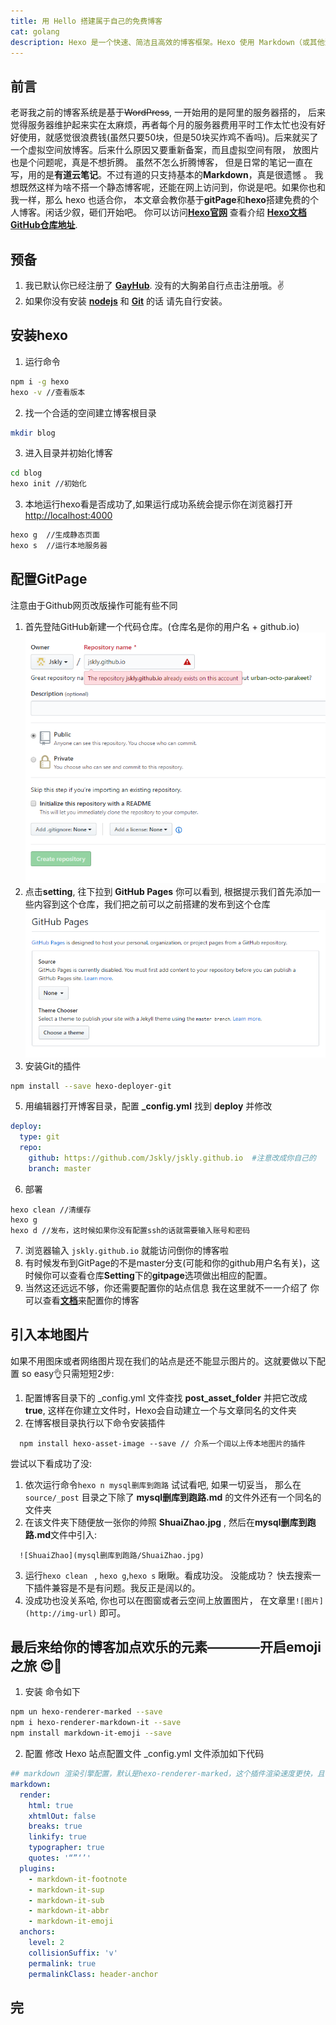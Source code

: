```yaml
---
title: 用 Hello 搭建属于自己的免费博客
cat: golang
description: Hexo 是一个快速、简洁且高效的博客框架。Hexo 使用 Markdown（或其他渲染引擎）解析文章，在几秒内，即可利用靓丽的主题生成静态网页。本文是关于 hexo + gitpage 静态博客的搭建，还有一些插件的使用。程序员怎么能没有自己博客呢！
---
```


## 前言
老哥我之前的博客系统是基于~~WordPress~~, 一开始用的是阿里的服务器搭的， 后来觉得服务器维护起来实在太麻烦，再者每个月的服务器费用平时工作太忙也没有好好使用，就感觉很浪费钱(虽然只要50块，但是50块买炸鸡不香吗)。后来就买了一个虚拟空间放博客。后来什么原因又要重新备案，而且虚拟空间有限， 放图片也是个问题呢，真是不想折腾。
虽然不怎么折腾博客， 但是日常的笔记一直在写，用的是**有道云笔记**。不过有道的只支持基本的**Markdown**，真是很遗憾 。
我想既然这样为啥不搭一个静态博客呢，还能在网上访问到，你说是吧。如果你也和我一样，那么 hexo 也适合你， 本文章会教你基于**gitPage**和**hexo**搭建免费的个人博客。闲话少叙，砸们开始吧。
你可以访问[**Hexo官网**](https://hexo.io/) 查看介绍     [**Hexo文档**](https://hexo.io/docs/)  [**GitHub仓库地址**](https://github.com/hexojs/hexo/issues).
## 预备
1. 我已默认你已经注册了 [**GayHub**](https://github.com). 没有的大胸弟自行点击注册哦。:v:
2. 如果你没有安装 [**nodejs**](http://nodejs.cn/) 和 [**Git**](https://git-scm.com/) 的话 请先自行安装。
## 安装hexo
1. 运行命令
```bash
npm i -g hexo
hexo -v //查看版本
```
2. 找一个合适的空间建立博客根目录
```bash
mkdir blog 
```
3. 进入目录并初始化博客
```bash
cd blog
hexo init //初始化
```
3. 本地运行hexo看是否成功了,如果运行成功系统会提示你在浏览器打开 [http://localhost:4000](http://localhost:4000)
```bash
hexo g  //生成静态页面
hexo s  //运行本地服务器
```

## 配置GitPage
注意由于Github网页改版操作可能有些不同
1. 首先登陆GitHub新建一个代码仓库。(仓库名是你的用户名 + github.io)
![new-blog](hello-world/new-blog.jpg)
3. 点击**setting**, 往下拉到 **GitHub Pages** 你可以看到, 根据提示我们首先添加一些内容到这个仓库，我们把之前可以之前搭建的发布到这个仓库
![git-page](hello-world/git-page.jpg)
4. 安装Git的插件
```bash
npm install --save hexo-deployer-git
```
5. 用编辑器打开博客目录，配置 **_config.yml** 找到 **deploy** 并修改
```yml
deploy:
  type: git
  repo: 
    github: https://github.com/Jskly/jskly.github.io  #注意改成你自己的
    branch: master
```
6. 部署
```
hexo clean //清缓存
hexo g 
hexo d //发布，这时候如果你没有配置ssh的话就需要输入账号和密码
```
7. 浏览器输入 `jskly.github.io` 就能访问倒你的博客啦
8. 有时候发布到GitPage的不是master分支(可能和你的github用户名有关)，这时候你可以查看仓库**Setting**下的**gitpage**选项做出相应的配置。
9. 当然这还远远不够，你还需要配置你的站点信息 我在这里就不一一介绍了 你可以查看[**文档**](https://hexo.io/zh-cn/docs/configuration)来配置你的博客

## 引入本地图片
如果不用图床或者网络图片现在我们的站点是还不能显示图片的。这就要做以下配置
so easy👌只需短短2步:
1. 配置博客目录下的 _config.yml 文件查找 **post_asset_folder** 并把它改成**true**, 这样在你建立文件时，Hexo会自动建立一个与文章同名的文件夹
2. 在博客根目录执行以下命令安装插件
```
  npm install hexo-asset-image --save // 介系一个阔以上传本地图片的插件
```
尝试以下看成功了没:
1. 依次运行命令`hexo n mysql删库到跑路` 试试看吧, 如果一切妥当， 那么在 `source/_post` 目录之下除了 **mysql删库到跑路.md** 的文件外还有一个同名的文件夹
2. 在该文件夹下随便放一张你的帅照 **ShuaiZhao.jpg** , 然后在**mysql删库到跑路.md**文件中引入:
```
  ![ShuaiZhao](mysql删库到跑路/ShuaiZhao.jpg)
```
3. 运行`hexo clean ` , `hexo g`,`hexo s` 瞅瞅。看成功没。 没能成功？ 快去搜索一下插件兼容是不是有问题。我反正是阔以的。   
4. 没成功也没关系哈, 你也可以在图窗或者云空间上放置图片， 在文章里`![图片](http://img-url)` 即可。


## 最后来给你的博客加点欢乐的元素————开启emoji之旅 😍🤣

1. 安装
命令如下
```bash
npm un hexo-renderer-marked --save
npm i hexo-renderer-markdown-it --save
npm install markdown-it-emoji --save
```
2. 配置
修改 Hexo 站点配置文件 _config.yml 文件添加如下代码

```yml
## markdown 渲染引擎配置，默认是hexo-renderer-marked，这个插件渲染速度更快，且有新特性
markdown:
  render:
    html: true
    xhtmlOut: false
    breaks: true
    linkify: true
    typographer: true
    quotes: '“”‘’'
  plugins:
    - markdown-it-footnote
    - markdown-it-sup
    - markdown-it-sub
    - markdown-it-abbr
    - markdown-it-emoji
  anchors:
    level: 2
    collisionSuffix: 'v'
    permalink: true
    permalinkClass: header-anchor
```

## 完

